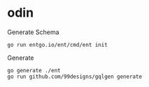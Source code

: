 # odin

Generate Schema
```shell
go run entgo.io/ent/cmd/ent init
```

Generate 
```shell
go generate ./ent
go run github.com/99designs/gqlgen generate
```
